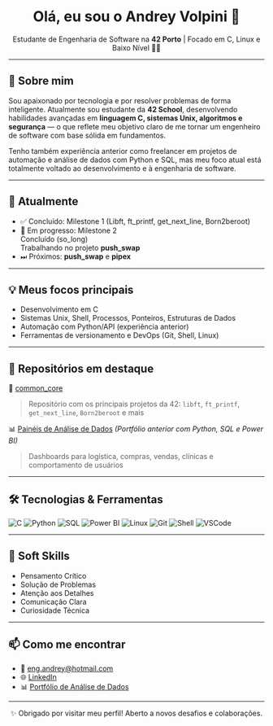 <h1 align="center">Olá, eu sou o Andrey Volpini 👋</h1>

<p align="center">
  Estudante de Engenharia de Software na <strong>42 Porto</strong> | Focado em C, Linux e Baixo Nível 🧠🐧
</p>

---

## 🚀 Sobre mim
Sou apaixonado por tecnologia e por resolver problemas de forma inteligente. Atualmente sou estudante da <strong>42 School</strong>, desenvolvendo habilidades avançadas em <strong>linguagem C, sistemas Unix, algoritmos e segurança</strong> — o que reflete meu objetivo claro de me tornar um engenheiro de software com base sólida em fundamentos.

Tenho também experiência anterior como freelancer em projetos de automação e análise de dados com Python e SQL, mas meu foco atual está totalmente voltado ao desenvolvimento e à engenharia de software.

---

## 🎯 Atualmente
- ✅ Concluído: Milestone 1 (Libft, ft_printf, get_next_line, Born2beroot)
- 🔧 Em progresso: Milestone 2  
  Concluído (so_long)  
  Trabalhando no projeto **push_swap**
- ⏭ Próximos: **push_swap** e **pipex**

---

## 💡 Meus focos principais
- Desenvolvimento em C
- Sistemas Unix, Shell, Processos, Ponteiros, Estruturas de Dados
- Automação com Python/API (experiência anterior)
- Ferramentas de versionamento e DevOps (Git, Shell, Linux)

---

## 📌 Repositórios em destaque
🌟 [common_core](https://github.com/andreyvolpini/common_core)  
> Repositório com os principais projetos da 42: `libft`, `ft_printf`, `get_next_line`, `Born2beroot` e mais

📊 [Painéis de Análise de Dados](https://is.gd/J8Qk7U) *(Portfólio anterior com Python, SQL e Power BI)*  
> Dashboards para logística, compras, vendas, clínicas e comportamento de usuários

---

## 🛠️ Tecnologias & Ferramentas
![C](https://img.shields.io/badge/C-blue?style=flat-square&logo=c)
![Python](https://img.shields.io/badge/Python-3776AB?style=flat-square&logo=python&logoColor=white)
![SQL](https://img.shields.io/badge/SQL-4479A1?style=flat-square&logo=postgresql&logoColor=white)
![Power BI](https://img.shields.io/badge/PowerBI-F2C811?style=flat-square&logo=powerbi&logoColor=black)
![Linux](https://img.shields.io/badge/Linux-FCC624?style=flat-square&logo=linux&logoColor=black)
![Git](https://img.shields.io/badge/Git-F05032?style=flat-square&logo=git&logoColor=white)
![Shell](https://img.shields.io/badge/Shell-Bash-4EAA25?style=flat-square&logo=gnu-bash&logoColor=white)
![VSCode](https://img.shields.io/badge/VS%20Code-007ACC?style=flat-square&logo=visual-studio-code)

---

## 🧠 Soft Skills
- Pensamento Crítico
- Solução de Problemas
- Atenção aos Detalhes
- Comunicação Clara
- Curiosidade Técnica

---

## 📫 Como me encontrar
- 💌 eng.andrey@hotmail.com
- 🌐 [LinkedIn](https://www.linkedin.com/in/andrey-volpini/)
- 📊 [Portfólio de Análise de Dados](https://is.gd/J8Qk7U)

---

<p align="center">✨ Obrigado por visitar meu perfil! Aberto a novos desafios e colaborações.</p>
